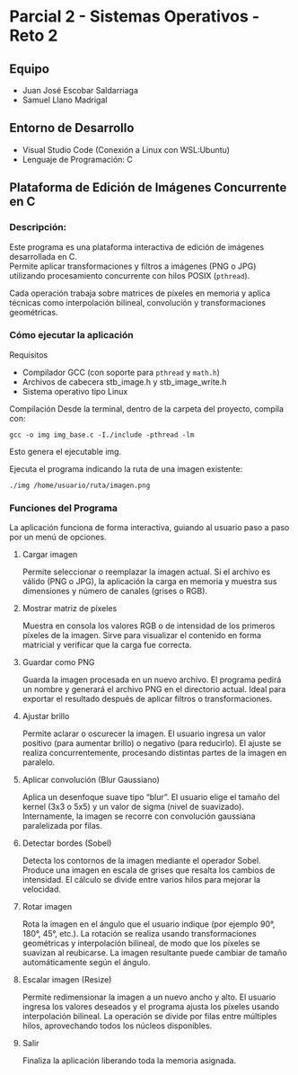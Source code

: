 # Parcial 2 - Sistemas Operativos - Reto 2

## Equipo
- Juan José Escobar Saldarriaga
- Samuel Llano Madrigal

## Entorno de Desarrollo
- Visual Studio Code (Conexión a Linux con WSL:Ubuntu)
- Lenguaje de Programación: C

## Plataforma de Edición de Imágenes Concurrente en C

### Descripción:
Este programa es una plataforma interactiva de edición de imágenes desarrollada en C.  
Permite aplicar transformaciones y filtros a imágenes (PNG o JPG) utilizando procesamiento concurrente con hilos POSIX (`pthread`).

Cada operación trabaja sobre matrices de píxeles en memoria y aplica técnicas como interpolación bilineal, convolución y transformaciones geométricas.

### Cómo ejecutar la aplicación

Requisitos

- Compilador GCC (con soporte para `pthread` y `math.h`)
- Archivos de cabecera stb_image.h y stb_image_write.h
- Sistema operativo tipo Linux

Compilación
Desde la terminal, dentro de la carpeta del proyecto, compila con:

`gcc -o img img_base.c -I./include -pthread -lm`

Esto genera el ejecutable img.

Ejecuta el programa indicando la ruta de una imagen existente:

`./img /home/usuario/ruta/imagen.png`

### Funciones del Programa
La aplicación funciona de forma interactiva, guiando al usuario paso a paso por un menú de opciones.

 1. Cargar imagen
   
    Permite seleccionar o reemplazar la imagen actual.
    Si el archivo es válido (PNG o JPG), la aplicación la carga en memoria y muestra sus dimensiones y número de canales (grises o RGB).

2. Mostrar matriz de píxeles
   
    Muestra en consola los valores RGB o de intensidad de los primeros píxeles de la imagen.
    Sirve para visualizar el contenido en forma matricial y verificar que la carga fue correcta.

3. Guardar como PNG
   
    Guarda la imagen procesada en un nuevo archivo.
    El programa pedirá un nombre y generará el archivo PNG en el directorio actual.
    Ideal para exportar el resultado después de aplicar filtros o transformaciones.

4. Ajustar brillo
   
    Permite aclarar o oscurecer la imagen.
    El usuario ingresa un valor positivo (para aumentar brillo) o negativo (para reducirlo).
    El ajuste se realiza concurrentemente, procesando distintas partes de la imagen en paralelo.

5. Aplicar convolución (Blur Gaussiano)
    
    Aplica un desenfoque suave tipo “blur”.
    El usuario elige el tamaño del kernel (3x3 o 5x5) y un valor de sigma (nivel de suavizado).
    Internamente, la imagen se recorre con convolución gaussiana paralelizada por filas.

6. Detectar bordes (Sobel)
    
    Detecta los contornos de la imagen mediante el operador Sobel.
    Produce una imagen en escala de grises que resalta los cambios de intensidad.
    El cálculo se divide entre varios hilos para mejorar la velocidad.

7. Rotar imagen
    
    Rota la imagen en el ángulo que el usuario indique (por ejemplo 90°, 180°, 45°, etc.).
    La rotación se realiza usando transformaciones geométricas y interpolación bilineal,
    de modo que los píxeles se suavizan al reubicarse.
    La imagen resultante puede cambiar de tamaño automáticamente según el ángulo.

8. Escalar imagen (Resize)
    
    Permite redimensionar la imagen a un nuevo ancho y alto.
    El usuario ingresa los valores deseados y el programa ajusta los píxeles usando interpolación bilineal.
    La operación se divide por filas entre múltiples hilos, aprovechando todos los núcleos disponibles.

0. Salir

    Finaliza la aplicación liberando toda la memoria asignada.
